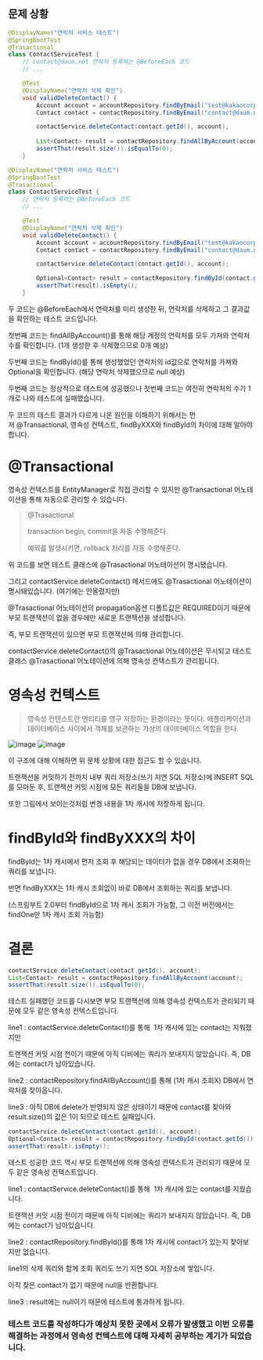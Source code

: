 
## 문제 상황
```java
@DisplayName("연락처 서비스 테스트")
@SpringBootTest
@Trasactional
class ContactServiceTest {
	// contact@daum.net 연락처 등록하는 @BeforeEach 코드
	// ...

	@Test
	@DisplayName("연락처 삭제 확인")
	void validDeleteContact() {
    	Account account = accountRepository.findByEmail("test@kakaocorp.com").get();
    	Contact contact = contactRepository.findByEmail("contact@daum.net").get();

    	contactService.deleteContact(contact.getId(), account);
    
    	List<Contact> result = contactRepository.findAllByAccount(account);
    	assertThat(result.size()).isEqualTo(0);
	}
```

```java
@DisplayName("연락처 서비스 테스트")
@SpringBootTest
@Trasactional
class ContactServiceTest {
	// 연락처 등록하는 @BeforeEach 코드
	// ...

	@Test
	@DisplayName("연락처 삭제 확인")
	void validDeleteContact() {
    	Account account = accountRepository.findByEmail("test@kakaocorp.com").get();
    	Contact contact = contactRepository.findByEmail("contact@daum.net").get();

    	contactService.deleteContact(contact.getId(), account);

    	Optional<Contact> result = contactRepository.findById(contact.getId());
    	assertThat(result).isEmpty();
	}
```

두 코드는 @BeforeEach에서 연락처를 미리 생성한 뒤, 연락처를 삭제하고 그 결과값을 확인하는 테스트 코드입니다.

첫번째 코드는 findAllByAccount()를 통해 해당 계정의 연락처를 모두 가져와 연락처 수를 확인합니다. (1개 생성한 후 삭제했으므로 0개 예상)

두번째 코드는 findById()를 통해 생성했었던 연락처의 id값으로 연락처를 가져와 Optional을 확인합니다. (해당 연락처 삭제했으므로 null 예상)

두번째 코드는 정상적으로 테스트에 성공했으나 첫번째 코드는 여전히 연락처의 수가 1개로 나와 테스트에 실패했습니다.

두 코드의 테스트 결과가 다르게 나온 원인을 이해하기 위해서는 먼저 @Transactional, 영속성 컨텍스트, findByXXX와 findById의 차이에 대해 알아야합니다.



# @Transactional
영속성 컨텍스트를 EntityManager로 직접 관리할 수 있지만 @Transactional 어노테이션을 통해 자동으로 관리할 수 있습니다.

> @Trasactional
> 
> transaction begin, commit을 자동 수행해준다.
> 
> 예외를 발생시키면, rollback 처리를 자동 수행해준다.



위 코드를 보면 테스트 클래스에 @Trasactional 어노테이션이 명시됐습니다.

그리고 contactService.deleteContact() 메서드에도 @Trasactional 어노테이션이 명시돼있습니다. (여기에는 안올렸지만)

@Trasactional 어노테이션의 propagation옵션 디폴트값은 REQUIRED이기 때문에 부모 트랜잭션이 없을 경우에만 새로운 트랜잭션을 생성합니다.

즉, 부모 트랜잭션이 있으면 부모 트랜잭션에 의해 관리합니다.

contactService.deleteContact()의 @Trasactional 어노테이션은 무시되고 테스트 클래스 @Trasactional 어노테이션에 의해 영속성 컨텍스트가 관리됩니다.





# 영속성 컨텍스트

>영속성 컨텐스트란 엔티티를 영구 저장하는 환경이라는 뜻이다. 애플리케이션과 데이터베이스 사이에서 객체를 보관하는 가상의 데이터베이스 역할을 한다. 

  ![image](https://user-images.githubusercontent.com/75430912/127521247-266f9292-b6af-4240-b932-7b9072bfafd4.png)
  ![image](https://user-images.githubusercontent.com/75430912/127521282-f893825b-58bb-41ab-862c-fca02ea63122.png)

이 구조에 대해 이해하면 위 문제 상황에 대한 접근도 할 수 있습니다.

트랜잭션을 커밋하기 전까지 내부 쿼리 저장소(쓰기 지연 SQL 저장소)에 INSERT SQL를 모아둔 후, 트랜잭션 커밋 시점에 모든 쿼리들을 DB에 보냅니다.

또한 그림에서 보이는것처럼 변경 내용을 1차 캐시에 저장하게 됩니다.



# findById와 findByXXX의 차이
findById는 1차 캐시에서 먼저 조회 후 해당되는 데이터가 없을 경우 DB에서 조회하는 쿼리를 보냅니다.

반면 findByXXX는 1차 캐시 조회없이 바로 DB에서 조회하는 쿼리를 보냅니다.

(스프링부트 2.0부터 findById으로 1차 캐시 조회가 가능함, 그 이전 버전에서는 findOne만 1차 캐시 조회 가능함)





# 결론

```java
contactService.deleteContact(contact.getId(), account);
List<Contact> result = contactRepository.findAllByAccount(account);
assertThat(result.size()).isEqualTo(0);
```
테스트 실패했던 코드를 다시보면 부모 트랜잭션에 의해 영속성 컨텍스트가 관리되기 때문에 모두 같은 영속성 컨텍스트입니다.

line1 : contactService.deleteContact()를 통해  1차 캐시에 있는 contact는 지워졌지만

트랜잭션 커밋 시점 전이기 때문에 아직 디비에는 쿼리가 보내지지 않았습니다. 즉, DB에는 contact가 남아있습니다.

line2 : contactRepository.findAllByAccount()를 통해 (1차 캐시 조회X) DB에서 연락처를 찾아옵니다.

line3 : 아직 DB에 delete가 반영되지 않은 상태이기 때문에 contact를 찾아와 result.size()의 값은 1이 되므로 테스트 실패입니다.


```java
contactService.deleteContact(contact.getId(), account);
Optional<Contact> result = contactRepository.findById(contact.getId());
assertThat(result).isEmpty();
```
테스트 성공한 코드 역시 부모 트랜잭션에 의해 영속성 컨텍스트가 관리되기 때문에 모두 같은 영속성 컨텍스트입니다.

line1 : contactService.deleteContact()를 통해  1차 캐시에 있는 contact를 지웠습니다.

트랜잭션 커밋 시점 전이기 때문에 아직 디비에는 쿼리가 보내지지 않았습니다. 즉, DB에는 contact가 남아있습니다.

line2 : contactRepository.findById()를 통해 1차 캐시에 contact가 있는지 찾아보지만 없습니다.

line1의 삭제 쿼리와 함께 조회 쿼리도 쓰기 지연 SQL 저장소에 쌓입니다.

아직 찾은 contact가 없기 때문에 null을 반환합니다.

line3 : result에는 null이기 때문에 테스트에 통과하게 됩니다.





### 테스트 코드를 작성하다가 예상치 못한 곳에서 오류가 발생했고 이번 오류를 해결하는 과정에서 영속성 컨텍스트에 대해 자세히 공부하는 계기가 되었습니다.





